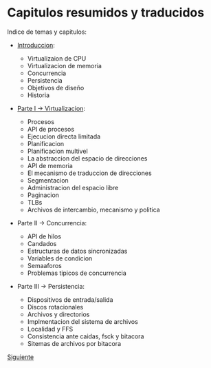 # Capitulos resumidos y traducidos

Indice de temas y capitulos:

* [Introduccion](./Introduccion/Introduccion.md):

  * Virtualizaion de CPU
  * Virtualizacion de memoria
  * Concurrencia
  * Persistencia
  * Objetivos de diseño
  * Historia

* [Parte I &rarr; Virtualizacion](./Virtualizacion/Procesos.md):

  * Procesos
  * API de procesos
  * Ejecucion directa limitada
  * Planificacion
  * Planificacion multivel
  * La abstraccion del espacio de direcciones
  * API de memoria
  * El mecanismo de traduccion de direcciones
  * Segmentacion
  * Administracion del espacio libre
  * Paginacion
  * TLBs
  * Archivos de intercambio, mecanismo y politica

* Parte II &rarr; Concurrencia:
  
  * API de hilos
  * Candados
  * Estructuras de datos sincronizadas
  * Variables de condicion
  * Semaaforos
  * Problemas tipicos de concurrencia

* Parte III &rarr; Persistencia:

  * Dispositivos de entrada/salida
  * Discos rotacionales
  * Archivos y directorios
  * Implmentacion del sistema de archivos
  * Localidad y FFS
  * Consistencia ante caidas, fsck y bitacora
  * Sitemas de archivos por bitacora

[Siguiente](./Introduccion/Introduccion.md)
